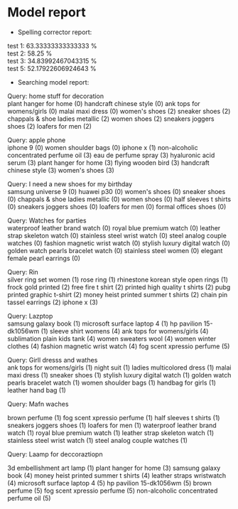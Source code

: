 # Model report

- Spelling corrector report:

test 1: 63.33333333333333 %  
test 2: 58.25 %   
test 3: 34.83992467043315 %   
test 5: 52.17922606924643 %   

- Searching model report:

Query: home stuff for decoration   
plant hanger for home (0)
handcraft chinese style (0)
ank tops for womens/girls (0)
malai maxi dress (0)
women's shoes (2)
sneaker shoes (2)
chappals & shoe ladies metallic (2)
women shoes (2)
sneakers joggers shoes (2)
loafers for men (2)

Query: apple phone  
iphone 9 (0)
women shoulder bags (0)
iphone x (1)
non-alcoholic concentrated perfume oil (3)
eau de perfume spray (3)
hyaluronic acid serum (3)
plant hanger for home (3)
flying wooden bird (3)
handcraft chinese style (3)
women's shoes (3)


Query: I need a new shoes for my birthday  
samsung universe 9 (0)
huawei p30 (0)
women's shoes (0)
sneaker shoes (0)
chappals & shoe ladies metallic (0)
women shoes (0)
half sleeves t shirts (0)
sneakers joggers shoes (0)
loafers for men (0)
formal offices shoes (0)

Query: Watches for parties  
waterproof leather brand watch (0)
royal blue premium watch (0)
leather strap skeleton watch (0)
stainless steel wrist watch (0)
steel analog couple watches (0)
fashion magnetic wrist watch (0)
stylish luxury digital watch (0)
golden watch pearls bracelet watch (0)
stainless steel women (0)
elegant female pearl earrings (0)

Query: Rin  
silver ring set women (1)
rose ring (1)
rhinestone korean style open rings (1)
frock gold printed (2)
free fire t shirt (2)
printed high quality t shirts (2)
pubg printed graphic t-shirt (2)
money heist printed summer t shirts (2)
chain pin tassel earrings (2)
iphone x (3)

Query: Lazptop  
samsung galaxy book (1)
microsoft surface laptop 4 (1)
hp pavilion 15-dk1056wm (1)
sleeve shirt womens (4)
ank tops for womens/girls (4)
sublimation plain kids tank (4)
women sweaters wool (4)
women winter clothes (4)
fashion magnetic wrist watch (4)
fog scent xpressio perfume (5)

Query: Girll dresss and wathes  
ank tops for womens/girls (1)
night suit (1)
ladies multicolored dress (1)
malai maxi dress (1)
sneaker shoes (1)
stylish luxury digital watch (1)
golden watch pearls bracelet watch (1)
women shoulder bags (1)
handbag for girls (1)
leather hand bag (1)

Query: Mafn waches  

brown perfume (1)
fog scent xpressio perfume (1)
half sleeves t shirts (1)
sneakers joggers shoes (1)
loafers for men (1)
waterproof leather brand watch (1)
royal blue premium watch (1)
leather strap skeleton watch (1)
stainless steel wrist watch (1)
steel analog couple watches (1)

Query: Laamp for deccoraztiopn  

3d embellishment art lamp (1)
plant hanger for home (3)
samsung galaxy book (4)
money heist printed summer t shirts (4)
leather straps wristwatch (4)
microsoft surface laptop 4 (5)
hp pavilion 15-dk1056wm (5)
brown perfume (5)
fog scent xpressio perfume (5)
non-alcoholic concentrated perfume oil (5)
